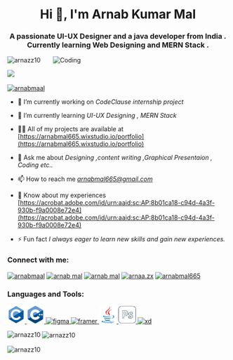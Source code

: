 <h1 align="center">Hi 👋, I'm Arnab Kumar Mal</h1>
<h3 align="center">A passionate UI-UX Designer and a java developer from India . Currently learning Web Designing and MERN Stack .</h3>
<img align="right" alt="Coding" width="400" src="https://t4.ftcdn.net/jpg/05/97/74/29/360_F_597742919_gNwhTPLDD1T9ACAJXZ9qVuvCVFsDvXCe.jpg">

<p align="left"> <img src="https://komarev.com/ghpvc/?username=arnazz10&label=Profile%20views&color=0e75b6&style=flat" alt="arnazz10" /> </p>

<a href="https://www.linkedin.com/in/arnab-mal-74454127a/"><img src="https://img.shields.io/badge/-LinkedIn-0072b1?&style=for-the-badge&logo=linkedin&logoColor=white"></a>

<p align="left"> <a href="https://twitter.com/arnabmaal" target="blank"><img src="https://img.shields.io/twitter/follow/arnabmaal?logo=twitter&style=for-the-badge" alt="arnabmaal" /></a> </p>

- 🔭 I’m currently working on *CodeClause internship project*

- 🌱 I’m currently learning *UI-UX Designing , MERN Stack*

- 👨‍💻 All of my projects are available at [https://arnabmal665.wixstudio.io/portfolio](https://arnabmal665.wixstudio.io/portfolio)

- 💬 Ask me about *Designing ,content writing ,Graphical Presentaion , Coding etc..*

- 📫 How to reach me *arnabmal665@gmail.com*

- 📄 Know about my experiences [https://acrobat.adobe.com/id/urn:aaid:sc:AP:8b01ca18-c94d-4a3f-930b-f9a0008e72e4](https://acrobat.adobe.com/id/urn:aaid:sc:AP:8b01ca18-c94d-4a3f-930b-f9a0008e72e4)

- ⚡ Fun fact *I always eager to learn new skills and gain new experiences.*

<h3 align="left">Connect with me:</h3>
<p align="left">
<a href="https://twitter.com/arnabmaal" target="blank"><img align="center" src="https://raw.githubusercontent.com/rahuldkjain/github-profile-readme-generator/master/src/images/icons/Social/twitter.svg" alt="arnabmaal" height="30" width="40" /></a>
<a href="https://linkedin.com/in/arnab mal" target="blank"><img align="center" src="https://raw.githubusercontent.com/rahuldkjain/github-profile-readme-generator/master/src/images/icons/Social/linked-in-alt.svg" alt="arnab mal" height="30" width="40" /></a>
<a href="https://fb.com/arnab mal" target="blank"><img align="center" src="https://raw.githubusercontent.com/rahuldkjain/github-profile-readme-generator/master/src/images/icons/Social/facebook.svg" alt="arnab mal" height="30" width="40" /></a>
<a href="https://instagram.com/arnaa.zx" target="blank"><img align="center" src="https://raw.githubusercontent.com/rahuldkjain/github-profile-readme-generator/master/src/images/icons/Social/instagram.svg" alt="arnaa.zx" height="30" width="40" /></a>
<a href="https://www.hackerrank.com/arnabmal665" target="blank"><img align="center" src="https://raw.githubusercontent.com/rahuldkjain/github-profile-readme-generator/master/src/images/icons/Social/hackerrank.svg" alt="arnabmal665" height="30" width="40" /></a>
</p>

<h3 align="left">Languages and Tools:</h3>
<p align="left"> <a href="https://www.cprogramming.com/" target="_blank" rel="noreferrer"> <img src="https://raw.githubusercontent.com/devicons/devicon/master/icons/c/c-original.svg" alt="c" width="40" height="40"/> </a> <a href="https://www.w3schools.com/cpp/" target="_blank" rel="noreferrer"> <img src="https://raw.githubusercontent.com/devicons/devicon/master/icons/cplusplus/cplusplus-original.svg" alt="cplusplus" width="40" height="40"/> </a> <a href="https://www.figma.com/" target="_blank" rel="noreferrer"> <img src="https://www.vectorlogo.zone/logos/figma/figma-icon.svg" alt="figma" width="40" height="40"/> </a> <a href="https://www.framer.com/" target="_blank" rel="noreferrer"> <img src="https://www.vectorlogo.zone/logos/framer/framer-icon.svg" alt="framer" width="40" height="40"/> </a> <a href="https://www.java.com" target="_blank" rel="noreferrer"> <img src="https://raw.githubusercontent.com/devicons/devicon/master/icons/java/java-original.svg" alt="java" width="40" height="40"/> </a> <a href="https://www.photoshop.com/en" target="_blank" rel="noreferrer"> <img src="https://raw.githubusercontent.com/devicons/devicon/master/icons/photoshop/photoshop-line.svg" alt="photoshop" width="40" height="40"/> </a> <a href="https://www.adobe.com/products/xd.html" target="_blank" rel="noreferrer"> <img src="https://cdn.worldvectorlogo.com/logos/adobe-xd.svg" alt="xd" width="40" height="40"/> </a> </p>

<p><img align="left" src="https://github-readme-stats.vercel.app/api/top-langs?username=arnazz10&show_icons=true&locale=en&layout=compact" alt="arnazz10" /></p>

<p>&nbsp;<img align="center" src="https://github-readme-stats.vercel.app/api?username=arnazz10&show_icons=true&locale=en" alt="arnazz10" /></p>

<p><img align="center" src="https://github-readme-streak-stats.herokuapp.com/?user=arnazz10&" alt="arnazz10" /></p>
